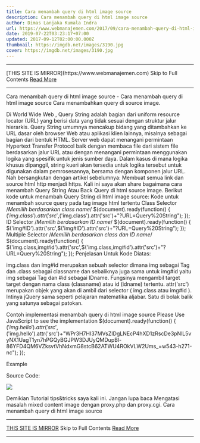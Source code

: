 ```yaml
---
title: Cara menambah query di html image source
description: Cara menambah query di html image source
author: Dimas Lanjaka Kumala Indra
url: https://www.webmanajemen.com/2017/09/cara-menambah-query-di-html-image-source.html
date: 2019-07-22T03:23:17+07:00
updated: 2017-09-12T02:00:00.000Z
thumbnail: https://imgdb.net/images/3190.jpg
cover: https://imgdb.net/images/3190.jpg
---
```


<hr/> [THIS SITE IS MIRROR](https://www.webmanajemen.com) Skip to Full Contents <a href="https://www.webmanajemen.com/2017/09/cara-menambah-query-di-html-image-source.html" rel="follow" class="button" id="read-more">Read More</a> <hr/> Cara menambah query di html image source - Cara menambah query di html image source Cara menambahkan query di source image.

Di World Wide Web , Query String adalah bagian dari uniform resource locator (URL) yang berisi data yang tidak sesuai dengan struktur jalur hierarkis. Query String umumnya mencakup bidang yang ditambahkan ke URL dasar oleh browser Web atau aplikasi klien lainnya, misalnya sebagai bagian dari bentuk HTML. 
Server web dapat menangani permintaan Hypertext Transfer Protocol baik dengan membaca file dari sistem file berdasarkan jalur URL atau dengan menangani permintaan menggunakan logika yang spesifik untuk jenis sumber daya. Dalam kasus di mana logika khusus dipanggil, string kueri akan tersedia untuk logika tersebut untuk digunakan dalam pemrosesannya, bersama dengan komponen jalur URL.
Nah bersangkutan dengan artikel sebelumnya: Membuat semua link dan source html http menjadi https. Kali ini saya akan share bagaimana cara menambah Query String Atau Back Query di html source image.
Berikut kode untuk menambah Query String di html image source:
Kode untuk menambah source query pada tag image html tertentu
 Class Selector /*Memilih berdasarkan class name*/
$(document).ready(function() {
$('img.class').attr('src',$('img.class').attr('src')+"?URL=Query%20String");
});
 ID Selector /*Memilih berdasarkan ID name*/
$(document).ready(function() {
$('img#ID').attr('src',$('img#ID').attr('src')+"?URL=Query%20String");
});
 Multiple Selector /*Memilih berdasarkan class dan ID name*/
$(document).ready(function() {
$('img.class,img#id').attr('src',$('img.class,img#id').attr('src')+"?URL=Query%20String");
});
Penjelasan Untuk Kode Diatas:

img.class dan img#id merupakan sebuah selector dimana img sebagai Tag dan .class sebagai classname dan sebaliknya juga sama untuk img#id yaitu img sebagai Tag dan #id sebagai IDname. Fungsinya mengambil target target dengan nama class (classname) atau id (idname) tertentu. 
attr('src') merupakan objek yang akan di ambil dari selector ( img.class atau img#id ).
Intinya jQuery sama seperti pelajaran matematika aljabar. Satu di bolak balik yang satunya sebagai patokan.
 
Contoh implementasi menambah query di html image source
 Please Use JavaScript to see the implementation
$(document).ready(function() { $('img.hello').attr('src',$('img.hello').attr('src')+"WPr3H7HI37MVsZIDgLNEcP4hXD1zRscDe3pNlL5vyNX1UagT1yn7hPGQyBGJPW3DJUyQMDupBl-86YFD4QM6VZksvtVhNdxmG8stcB62ATWU4ROkVLW2Ums_=w543-h271-nc"); });  

Example

Source Code:
<script>
$(document).ready(function() {
$('img.hello').attr('src',$('img.hello').attr('src')+"WPr3H7HI37MVsZIDgLNEcP4hXD1zRscDe3pNlL5vyNX1UagT1yn7hPGQyBGJPW3DJUyQMDupBl-86YFD4QM6VZksvtVhNdxmG8stcB62ATWU4ROkVLW2Ums_=w543-h271-nc");
});
</script>
<img class="hello" src="https://lh3.googleusercontent.com/proxy/"/>


Demikian Tutorial tips&tricks saya kali ini. Jangan lupa baca Mengatasi masalah mixed content image dengan proxy.php dan proxy.cgi. 
Cara menambah query di html image source <hr/> [THIS SITE IS MIRROR](https://www.webmanajemen.com) Skip to Full Contents <a href="https://www.webmanajemen.com/2017/09/cara-menambah-query-di-html-image-source.html" rel="follow" class="button" id="read-more">Read More</a> <hr/>